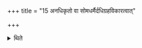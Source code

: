 +++
title = "15 अनधिकृतो वा सोमधर्मैर्दधिग्रहविकारत्वात्"

+++

<details><summary>थिते</summary>

15. Or this scoop does not deserve to be associated with the rites connected with the Soma-pressing, becacuse it is a modification of the curds-scoop.  
</details>
